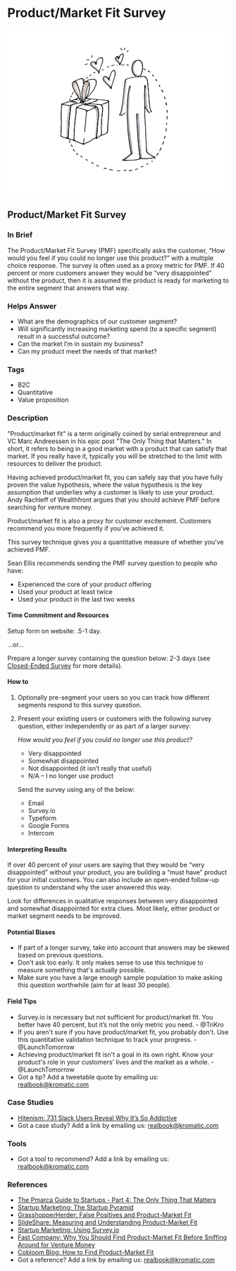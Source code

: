 # Product/Market Fit Survey

![](../.gitbook/assets/illustration-product-market-fit-survey.png)

## Product/Market Fit Survey

### In Brief

The Product/Market Fit Survey \(PMF\) specifically asks the customer, “How would you feel if you could no longer use this product?” with a multiple choice response. The survey is often used as a proxy metric for PMF. If 40 percent or more customers answer they would be “very disappointed” without the product, then it is assumed the product is ready for marketing to the entire segment that answers that way.

### Helps Answer

* What are the demographics of our customer segment?
* Will significantly increasing marketing spend \(to a specific segment\) result in a successful outcome?
* Can the market I’m in sustain my business?
* Can my product meet the needs of that market?

### Tags

* B2C
* Quantitative
* Value proposition

### Description

"Product/market fit" is a term originally coined by serial entrepreneur and VC Marc Andreessen in his epic post "The Only Thing that Matters." In short, it refers to being in a good market with a product that can satisfy that market. If you really have it, typically you will be stretched to the limit with resources to deliver the product.

Having achieved product/market fit, you can safely say that you have fully proven the value hypothesis, where the value hypothesis is the key assumption that underlies why a customer is likely to use your product. Andy Rachleff of Wealthfront argues that you should achieve PMF before searching for venture money.

Product/market fit is also a proxy for customer excitement. Customers recommend you more frequently if you've achieved it.

This survey technique gives you a quantitative measure of whether you've achieved PMF.

Sean Ellis recommends sending the PMF survey question to people who have:

* Experienced the core of your product offering
* Used your product at least twice
* Used your product in the last two weeks

#### Time Commitment and Resources

Setup form on website: .5-1 day.

...or...

Prepare a longer survey containing the question below: 2-3 days \(see [Closed-Ended Survey](../4-evaluative-market-experiment/closed-end-survey.md) for more details\).

#### How to

1. Optionally pre-segment your users so you can track how different segments respond to this survey question.
2. Present your existing users or customers with the following survey question, either independently or as part of a larger survey: 



   _How would you feel if you could no longer use this product?_

   * Very disappointed
   * Somewhat disappointed
   * Not disappointed \(it isn’t really that useful\)
   * N/A – I no longer use product



   Send the survey using any of the below:

   * Email
   * Survey.io
   * Typeform
   * Google Forms
   * Intercom

#### Interpreting Results

If over 40 percent of your users are saying that they would be “very disappointed” without your product, you are building a “must have” product for your initial customers. You can also include an open-ended follow-up question to understand why the user answered this way.

Look for differences in qualitative responses between very disappointed and somewhat disappointed for extra clues. Most likely, either product or market segment needs to be improved.

#### Potential Biases

* If part of a longer survey, take into account that answers may be skewed based on previous questions.
* Don't ask too early. It only makes sense to use this technique to measure something that's actually possible.
* Make sure you have a large enough sample population to make asking this question worthwhile \(aim for at least 30 people\).

#### Field Tips

* Survey.io is necessary but not sufficient for product/market fit. You better have 40 percent, but it’s not the only metric you need. - @TriKro
* If you aren't sure if you have product/market fit, you probably don't. Use this quantitative validation technique to track your progress. - @LaunchTomorrow
* Achieving product/market fit isn't a goal in its own right. Know your product's role in your customers' lives and the market as a whole. - @LaunchTomorrow
* Got a tip? Add a tweetable quote by emailing us: [realbook@kromatic.com](mailto:realbook@kromatic.com)

### Case Studies

* [Hitenism: 731 Slack Users Reveal Why It’s So Addictive](https://hitenism.com/slack-product-market-fit-survey/)
* Got a case study? Add a link by emailing us: [realbook@kromatic.com](mailto:realbook@kromatic.com) 

### Tools

* Got a tool to recommend? Add a link by emailing us: [realbook@kromatic.com](mailto:realbook@kromatic.com)

### References

* [The Pmarca Guide to Startups - Part 4: The Only Thing That Matters](http://pmarchive.com/guide_to_startups_part4.html)
* [Startup Marketing: The Startup Pyramid](http://www.startup-marketing.com/the-startup-pyramid/)
* [GrasshopperHerder: False Positives and Product-Market Fit](https://grasshopperherder.com/false-positives-and-product-market-fit/)
* [SlideShare: Measuring and Understanding Product-Market Fit](https://www.slideshare.net/hiten1/measuring-understanding-productmarket-fit-qualitatively/8-Do_you_have_productmarket_fit)
* [Startup Marketing: Using Survey.io](http://www.startup-marketing.com/using-survey-io/)
* [Fast Company: Why You Should Find Product-Market Fit Before Sniffing Around for Venture Money](https://www.fastcompany.com/3014841/why-you-should-find-product-market-fit-before-sniffing-around-for-venture-money?show_rev_content)
* [Cobloom Blog: How to Find Product-Market Fit](https://www.cobloom.com/blog/how-good-is-david-cummings-approach-to-product/market-fit)
* Got a reference? Add a link by emailing us: [realbook@kromatic.com](mailto:realbook@kromatic.com)

